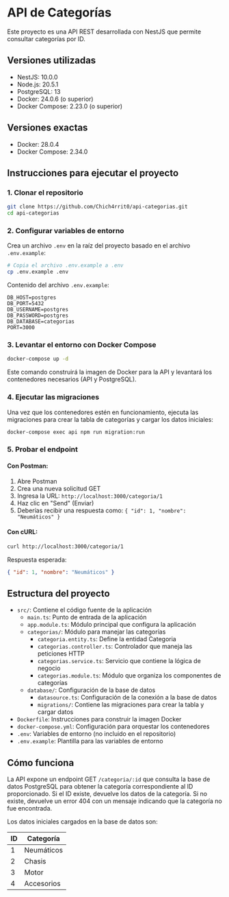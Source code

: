 # API de Categorías

Este proyecto es una API REST desarrollada con NestJS que permite consultar categorías por ID.

## Versiones utilizadas

- NestJS: 10.0.0
- Node.js: 20.5.1
- PostgreSQL: 13
- Docker: 24.0.6 (o superior)
- Docker Compose: 2.23.0 (o superior)


## Versiones exactas
- Docker: 28.0.4
- Docker Compose: 2.34.0

## Instrucciones para ejecutar el proyecto

### 1. Clonar el repositorio

```bash
git clone https://github.com/Chich4rrit0/api-categorias.git
cd api-categorias
```

### 2. Configurar variables de entorno

Crea un archivo `.env` en la raíz del proyecto basado en el archivo `.env.example`:

```bash
# Copia el archivo .env.example a .env
cp .env.example .env
```

Contenido del archivo `.env.example`:
```
DB_HOST=postgres
DB_PORT=5432
DB_USERNAME=postgres
DB_PASSWORD=postgres
DB_DATABASE=categorias
PORT=3000
```

### 3. Levantar el entorno con Docker Compose

```bash
docker-compose up -d
```

Este comando construirá la imagen de Docker para la API y levantará los contenedores necesarios (API y PostgreSQL).

### 4. Ejecutar las migraciones

Una vez que los contenedores estén en funcionamiento, ejecuta las migraciones para crear la tabla de categorías y cargar los datos iniciales:

```bash
docker-compose exec api npm run migration:run
```

### 5. Probar el endpoint

#### Con Postman:

1. Abre Postman
2. Crea una nueva solicitud GET
3. Ingresa la URL: `http://localhost:3000/categoria/1`
4. Haz clic en "Send" (Enviar)
5. Deberías recibir una respuesta como: `{ "id": 1, "nombre": "Neumáticos" }`

#### Con cURL:

```bash
curl http://localhost:3000/categoria/1
```

Respuesta esperada:
```json
{ "id": 1, "nombre": "Neumáticos" }
```

## Estructura del proyecto

- `src/`: Contiene el código fuente de la aplicación
  - `main.ts`: Punto de entrada de la aplicación
  - `app.module.ts`: Módulo principal que configura la aplicación
  - `categorias/`: Módulo para manejar las categorías
    - `categoria.entity.ts`: Define la entidad Categoria
    - `categorias.controller.ts`: Controlador que maneja las peticiones HTTP
    - `categorias.service.ts`: Servicio que contiene la lógica de negocio
    - `categorias.module.ts`: Módulo que organiza los componentes de categorías
  - `database/`: Configuración de la base de datos
    - `datasource.ts`: Configuración de la conexión a la base de datos
    - `migrations/`: Contiene las migraciones para crear la tabla y cargar datos
- `Dockerfile`: Instrucciones para construir la imagen Docker
- `docker-compose.yml`: Configuración para orquestar los contenedores
- `.env`: Variables de entorno (no incluido en el repositorio)
- `.env.example`: Plantilla para las variables de entorno

## Cómo funciona

La API expone un endpoint GET `/categoria/:id` que consulta la base de datos PostgreSQL para obtener la categoría correspondiente al ID proporcionado. Si el ID existe, devuelve los datos de la categoría. Si no existe, devuelve un error 404 con un mensaje indicando que la categoría no fue encontrada.

Los datos iniciales cargados en la base de datos son:

| ID | Categoría   |
|----|------------|
| 1  | Neumáticos |
| 2  | Chasis     |
| 3  | Motor      |
| 4  | Accesorios |